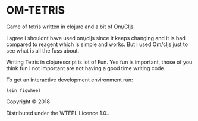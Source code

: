 # OM-TETRIS

Game of tetris written in clojure and a bit of Om/Cljs.

I agree i shouldnt have used om/cljs since it keeps changing and it is bad compared 
to reagent which is simple and works. But i used Om/cljs just to see what is all the fuss 
about.

Writing Tetris in clojurescript is lot of Fun. Yes fun is important, those of you think fun 
i not important are not having a good time writing code.

To get an interactive development environment run:

    lein figwheel

Copyright © 2018

Distributed under the WTFPL Licence 1.0..
